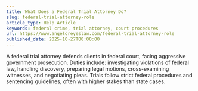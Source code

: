 ```yaml
---
title: What Does a Federal Trial Attorney Do?
slug: federal-trial-attorney-role
article_type: Help Article
keywords: federal crime, trial attorney, court procedures
url: https://www.angeloreyeslaw.com/federal-trial-attorney-role
published_date: 2025-10-27T00:00:00
---
```


A federal trial attorney defends clients in federal court, facing aggressive government prosecution. Duties include: investigating violations of federal law, handling discovery, preparing legal motions, cross-examining witnesses, and negotiating pleas. Trials follow strict federal procedures and sentencing guidelines, often with higher stakes than state cases.